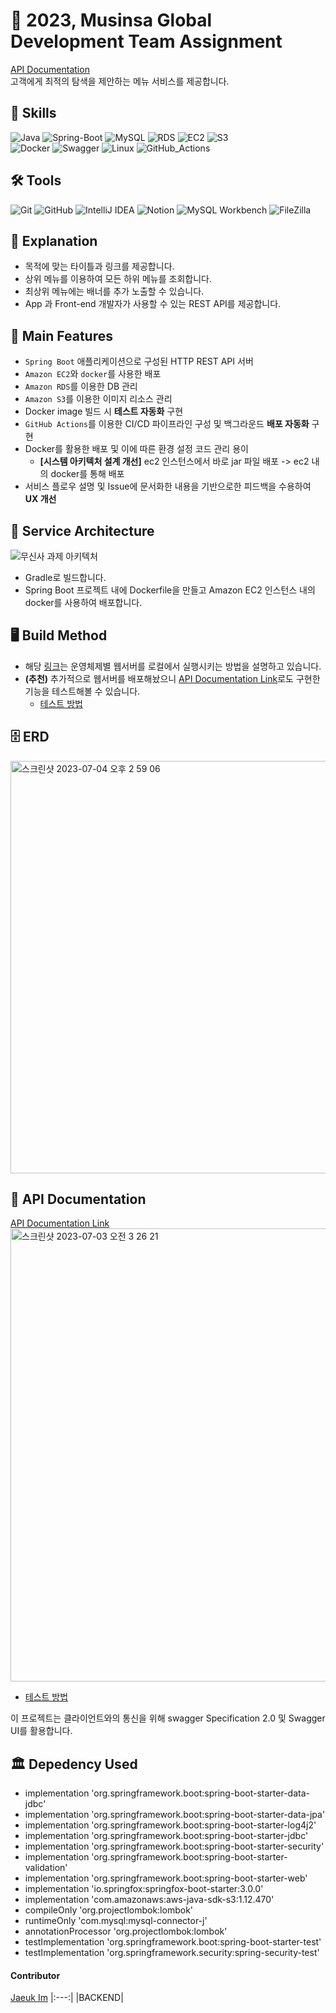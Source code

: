 # 👕 2023, Musinsa Global Development Team Assignment

[API Documentation](http://3.37.107.107:8080/swagger-ui/#)  
고객에게 최적의 탐색을 제안하는 메뉴 서비스를 제공합니다.  

## 💪 Skills
![Java](https://img.shields.io/badge/Java-007396.svg?&style=for-the-badge&logo=JAVA&logoColor=white)
![Spring-Boot](https://img.shields.io/badge/Spring_Boot-6DB33F?style=for-the-badge&logo=Spring-Boot&logoColor=white)
![MySQL](https://img.shields.io/badge/MySQL-4479A1.svg?&style=for-the-badge&logo=MySQL&logoColor=white)
![RDS](https://img.shields.io/badge/Amazon_RDS-4285F4?style=for-the-badge&logo=Amazon-RDS&logoColor=white)
![EC2](https://img.shields.io/badge/Amazon_EC2-FF9900?style=for-the-badge&logo=Amazon-EC2&logoColor=white)
![S3](https://img.shields.io/badge/Amazon_S3-F25F1F?style=for-the-badge&logo=Amazon-S3&logoColor=white)  
![Docker](https://img.shields.io/badge/Docker-0DB7ED?style=for-the-badge&logo=Docker&logoColor=white)
![Swagger](https://img.shields.io/badge/Swagger-66E851?style=for-the-badge&logo=Swagger&logoColor=white)
![Linux](https://img.shields.io/badge/linux-FCC624?style=for-the-badge&logo=linux&logoColor=black)
![GitHub_Actions](https://img.shields.io/badge/GitHub_Actions-1678D2?style=for-the-badge&logo=GithubActions&logoColor=white)

## 🛠️ Tools
![Git](https://img.shields.io/badge/Git-F05032.svg?&style=for-the-badge&logo=Git&logoColor=white)
![GitHub](https://img.shields.io/badge/GitHub-000000.svg?&style=for-the-badge&logo=Github&logoColor=white)
![IntelliJ IDEA](https://img.shields.io/badge/ItelliJ%20IDEA-4A93D7.svg?&style=for-the-badge&logo=intellij-idea&logoColor=white)
![Notion](https://img.shields.io/badge/Notion-000000.svg?&style=for-the-badge&logo=Notion&logoColor=white)
![MySQL Workbench](https://img.shields.io/badge/MySQL_Workbench-379483.svg?&style=for-the-badge&logo=mysql-workbench&logoColor=white)
![FileZilla](https://img.shields.io/badge/FileZilla-000000.svg?&style=for-the-badge&logo=FileZilla&logoColor=white)

## 📖 Explanation

- 목적에 맞는 타이틀과 링크를 제공합니다.  
- 상위 메뉴를 이용하여 모든 하위 메뉴를 조회합니다.  
- 최상위 메뉴에는 배너를 추가 노출할 수 있습니다.  
- App 과 Front-end 개발자가 사용할 수 있는 REST API를 제공합니다.

## 💎 Main Features

- `Spring Boot` 애플리케이션으로 구성된 HTTP REST API 서버
- `Amazon EC2`와 `docker`를 사용한 배포
- `Amazon RDS`를 이용한 DB 관리
- `Amazon S3`를 이용한 이미지 리소스 관리
- Docker image 빌드 시 **테스트 자동화** 구현
- `GitHub Actions`를 이용한 CI/CD 파이프라인 구성 및 백그라운드 **배포 자동화** 구현
- Docker를 활용한 배포 및 이에 따른 환경 설정 코드 관리 용이
  - **[시스템 아키텍처 설계 개선]** ec2 인스턴스에서 바로 jar 파일 배포 -> ec2 내의 docker를 통해 배포
- 서비스 플로우 설명 및 Issue에 문서화한 내용을 기반으로한 피드백을 수용하여 **UX 개선**

## 📐 Service Architecture
![무신사 과제 아키텍처](https://github.com/iju1633/shop-server/assets/43805087/9bd9a009-312f-43a7-81ce-aadbbf97c111)
- Gradle로 빌드합니다.  
- Spring Boot 프로젝트 내에 Dockerfile을 만들고 Amazon EC2 인스턴스 내의 docker를 사용하여 배포합니다.

## 🖥️ Build Method
- 해당 [링크](https://www.notion.so/fa997457cd2444a8848d7e68ec80dec2?pvs=4)는 운영체제별 웹서버를 로컬에서 실행시키는 방법을 설명하고 있습니다.
- **(추천)** 추가적으로 웹서버를 배포해놨으니 [API Documentation Link](http://3.37.107.107:8080/swagger-ui/#)로도 구현한 기능을 테스트해볼 수 있습니다.
  - [테스트 방법](https://cyclic-baboon-a84.notion.site/674f32b8473242cba96064bafa282af0?pvs=4)

## 🗄️ ERD

<img width="660" alt="스크린샷 2023-07-04 오후 2 59 06" src="https://github.com/iju1633/shop-server/assets/43805087/03f15192-4529-4820-b878-3cfcceeaca4d">

## 📃 API Documentation
[API Documentation Link](http://3.37.107.107:8080/swagger-ui/#)  
<img width="725" alt="스크린샷 2023-07-03 오전 3 26 21" src="https://github.com/iju1633/shop-server/assets/43805087/7ebba94a-e691-4fb2-aa91-06bee1721c6a">
- [테스트 방법](https://cyclic-baboon-a84.notion.site/674f32b8473242cba96064bafa282af0?pvs=4)
 
이 프로젝트는 클라이언트와의 통신을 위해 swagger Specification 2.0 및 Swagger UI를 활용합니다.  

## 🏛️ Depedency Used
- implementation 'org.springframework.boot:spring-boot-starter-data-jdbc'
- implementation 'org.springframework.boot:spring-boot-starter-data-jpa'
- implementation 'org.springframework.boot:spring-boot-starter-log4j2'
- implementation 'org.springframework.boot:spring-boot-starter-jdbc'
- implementation 'org.springframework.boot:spring-boot-starter-security'
- implementation 'org.springframework.boot:spring-boot-starter-validation'
- implementation 'org.springframework.boot:spring-boot-starter-web'
- implementation 'io.springfox:springfox-boot-starter:3.0.0'
- implementation 'com.amazonaws:aws-java-sdk-s3:1.12.470'
- compileOnly 'org.projectlombok:lombok'
- runtimeOnly 'com.mysql:mysql-connector-j'
- annotationProcessor 'org.projectlombok:lombok'
- testImplementation 'org.springframework.boot:spring-boot-starter-test'
- testImplementation 'org.springframework.security:spring-security-test'
  
#### Contributor

[Jaeuk Im](https://github.com/iju1633)
|:---:|
|BACKEND|
